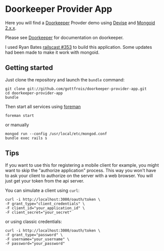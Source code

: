 # Doorkeeper Provider App

Here you will find a [Doorkeeper](https://github.com/applicake/doorkeeper/) Provder demo using [Devise](https://github.com/plataformatec/devise/)
and [Mongoid 2.x.x](http://two.mongoid.org/).

Please see [Doorkeeper](https://github.com/applicake/doorkeeper/) for documentation on doorkeeper.

I used Ryan Bates [railscast #353](http://railscasts.com/episodes/353-oauth-with-doorkeeper) to
build this application. Some updates had been made to make it work with mongoid.

## Getting started

Just clone the repository and launch the `bundle` command:

    git clone git://github.com/gottfrois/doorkeeper-provider-app.git
    cd doorkeeper-provider-app
    bundle

Then start all services using [foreman](http://rubygems.org/gems/foreman)

    foreman start

or manually

    mongod run --config /usr/local/etc/mongod.conf
    bundle exec rails s

## Tips

If you want to use this for registering a mobile client for example, you might want
to skip the "authorize application" process. This way you won't have to ask your client
to authorize on the server with a web browser. You will just get your token from
the api server.

You can simulate a client using `curl`:

    curl -i http://localhost:3000/oauth/token \
    -F grant_type="client_credentials" \
    -F client_id="your_application_id" \
    -F client_secret="your_secret"

or using classic credentials:

    curl -i http://localhost:3000/oauth/token \
    -F grant_type="password" \
    -F username="your_username" \
    -F password="your_password"
